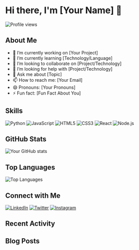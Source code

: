 # Hi there, I'm [Your Name] 👋

![Profile views](https://gpvc.arturio.dev/[YourUsername])

## About Me

- 🔭 I’m currently working on [Your Project]
- 🌱 I’m currently learning [Technology/Language]
- 👯 I’m looking to collaborate on [Project/Technology]
- 🤔 I’m looking for help with [Project/Technology]
- 💬 Ask me about [Topic]
- 📫 How to reach me: [Your Email]
- 😄 Pronouns: [Your Pronouns]
- ⚡ Fun fact: [Fun Fact About You]

## Skills

![Python](https://img.shields.io/badge/Python-3776AB?style=for-the-badge&logo=python&logoColor=white)
![JavaScript](https://img.shields.io/badge/JavaScript-F7DF1E?style=for-the-badge&logo=javascript&logoColor=black)
![HTML5](https://img.shields.io/badge/HTML5-E34F26?style=for-the-badge&logo=html5&logoColor=white)
![CSS3](https://img.shields.io/badge/CSS3-1572B6?style=for-the-badge&logo=css3&logoColor=white)
![React](https://img.shields.io/badge/React-20232A?style=for-the-badge&logo=react&logoColor=61DAFB)
![Node.js](https://img.shields.io/badge/Node.js-339933?style=for-the-badge&logo=nodedotjs&logoColor=white)

## GitHub Stats

![Your GitHub stats](https://github-readme-stats.vercel.app/api?username=[YourUsername]&show_icons=true&theme=radical)

## Top Languages

![Top Languages](https://github-readme-stats.vercel.app/api/top-langs/?username=[YourUsername]&layout=compact&theme=radical)

## Connect with Me

[![LinkedIn](https://img.shields.io/badge/LinkedIn-0A66C2?style=for-the-badge&logo=linkedin&logoColor=white)](https://www.linkedin.com/in/[YourLinkedInUsername]/)
[![Twitter](https://img.shields.io/badge/Twitter-1DA1F2?style=for-the-badge&logo=twitter&logoColor=white)](https://twitter.com/[YourTwitterUsername])
[![Instagram](https://img.shields.io/badge/Instagram-E4405F?style=for-the-badge&logo=instagram&logoColor=white)](https://www.instagram.com/[YourInstagramUsername]/)

## Recent Activity

<!--START_SECTION:activity-->
<!--END_SECTION:activity-->

## Blog Posts

<!-- BLOG-POST-LIST:START -->
<!-- BLOG-POST-LIST:END -->

